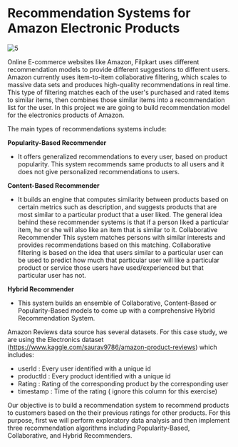 # Recommendation Systems for Amazon Electronic Products

![5](https://user-images.githubusercontent.com/69224996/96965816-a9815080-14c1-11eb-8dfe-49afac54d17d.png)

Online E-commerce websites like Amazon, Filpkart uses different recommendation models to provide different suggestions to different users. Amazon currently uses item-to-item collaborative filtering, which scales to massive data sets and produces high-quality recommendations in real time. This type of filtering matches each of the user's purchased and rated items to similar items, then combines those similar items into a recommendation list for the user. In this project we are going to build recommendation model for the electronics products of Amazon.


The main types of recommendations systems include:

**Popularity-Based Recommender**
- It offers generalized recommendations to every user, based on product popularity. This system recommends same products to all users and it does not give personalized recommendations to users.

**Content-Based Recommender**
- It builds an engine that computes similarity between products based on certain metrics such as description, and suggests products that are most similar to a particular product that a user liked. The general idea behind these recommender systems is that if a person liked a particular item, he or she will also like an item that is similar to it.
Collaborative Recommender
This system matches persons with similar interests and provides recommendations based on this matching. Collaborative filtering is based on the idea that users similar to a particular user can be used to predict how much that particular user will like a particular product or service those users have used/experienced but that particular user has not.

**Hybrid Recommender**
- This system builds an ensemble of Collaborative, Content-Based or Popularity-Based models to come up with a comprehensive Hybrid Recommendation System.


Amazon Reviews data source has several datasets. For this case study, we are using the Electronics dataset (https://www.kaggle.com/saurav9786/amazon-product-reviews) which includes:
- userId : Every user identified with a unique id
- productId : Every product identified with a unique id
- Rating : Rating of the corresponding product by the corresponding user
- timestamp : Time of the rating ( ignore this column for this exercise) 


Our objective is to build a recommendation system to recommend products to customers based on the their previous ratings for other products. For this purpose, first we will perform exploratory data analysis and then implement three recommendation algorithms including Popularity-Based, Collaborative, and Hybrid Recommenders.
